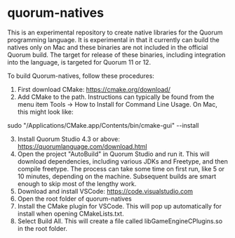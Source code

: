 # quorum-natives

This is an experimental repository to create native libraries for the Quorum programming language. It is experimental in that it currently can build the natives only on Mac and these binaries are not included in the official Quorum build. The target for release of these binaries, including integration into the language, is targeted for Quorum 11 or 12.

To build Quorum-natives, follow these procedures:

1. First download CMake: https://cmake.org/download/
2. Add CMake to the path. Instructions can typically be found from the menu item Tools -> How to Install for Command Line Usage. On Mac, this might look like:

sudo "/Applications/CMake.app/Contents/bin/cmake-gui" --install

3. Install Quorum Studio 4.3 or above: https://quorumlanguage.com/download.html
4. Open the project "AutoBuild" in Quorum Studio and run it. This will download dependencies, including various JDKs and Freetype, and then compile freetype. The process can take some time on first run, like 5 or 10 minutes, depending on the machine. Subsequent builds are smart enough to skip most of the lengthy work.
5. Download and install VSCode: https://code.visualstudio.com
6. Open the root folder of quorum-natives
7. Install the CMake plugin for VSCode. This will pop up automatically for install when opening CMakeLists.txt.
8. Select Build All. This will create a file called libGameEngineCPlugins.so in the root folder. 
